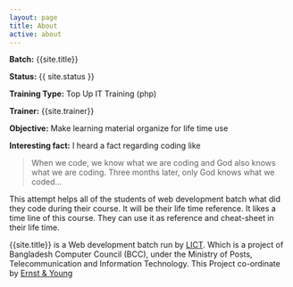 ```yaml
---
layout: page
title: About 
active: about
---
```

<p><strong>Batch:</strong> {{site.title}}</p>
<p><strong>Status:</strong> {{ site.status }}</p>
<p><strong>Training Type:</strong> Top Up IT Training (php)</p>
<p><strong>Trainer:</strong> {{site.trainer}}</p>
<p><strong>Objective:</strong> Make learning material organize for life time use</p>
<div>
  <strong>Interesting fact:</strong> I heard a fact regarding coding like
  <blockquote class="blockquote">
    <p>
    When we code, we know what we are coding and God also knows what we are coding. Three months later, only God knows what we coded...
    </p>
  </blockquote>
</div>
<p> This attempt helps all of the students of web development batch what did they code during their course. It will be their life time reference. It likes a time line of this course. They can use it as reference and cheat-sheet in their life time. </p>
<p>
  {{site.title}} is a Web development batch run by <a class="btn btn-link" target="_blank" href="http://www.lict.gov.bd/">LICT</a>. Which is a project of Bangladesh Computer Council (BCC), under the Ministry of Posts, Telecommunication and Information Technology. This Project co-ordinate by <a class="btn btn-link" href="https://en.wikipedia.org/wiki/Ernst_%26_Young" target="_blank">Ernst & Young</a>
</p>
